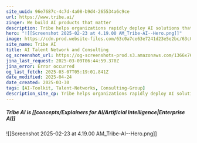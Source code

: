 ```yaml
---
site_uuid: 96e7687c-4c7d-4a08-b9d4-265534a6c9ce
url: https://www.tribe.ai/
zinger: We build AI products that matter
description: Tribe helps organizations rapidly deploy AI solutions that have real business impact.
hero: "![[Screenshot 2025-02-23 at 4.19.00 AM_Tribe-AI--Hero.png]]"
image: https://cdn.prod.website-files.com/63c0a7ce63e7241d23e5e2bc/63c0a81e6584d9ad52d00f13_5fc411381c29730239f8ea09_web.webp
site_name: Tribe AI
title: AI Talent Network and Consulting
og_screenshot_url: https://og-screenshots-prod.s3.amazonaws.com/1366x768/80/false/078dbb8074582a3fb12ae6855387de3389e292484ddf0599da0c214c81c93d0f.jpeg
jina_last_request: 2025-03-09T06:44:59.370Z
jina_error: Error occurred
og_last_fetch: 2025-03-07T05:19:01.841Z
date_modified: 2025-04-24
date_created: 2025-03-30
tags: [AI-Toolkit, Talent-Networks, Consulting-Group]
description_site_cp: Tribe helps organizations rapidly deploy AI solutions that have real business impact.
---
```





















##### Tribe AI is [[concepts/Explainers for AI/Artificial Intelligence|Enterprise AI]]
![[Screenshot 2025-02-23 at 4.19.00 AM_Tribe-AI--Hero.png]]
